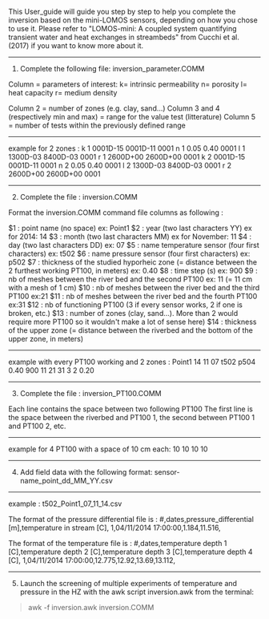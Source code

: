 This User_guide will guide you step by step to help you complete the inversion based on the mini-LOMOS sensors, depending on how you chose to use it. 
Please refer to "LOMOS-mini: A coupled system quantifying transient water and heat exchanges in streambeds" from Cucchi et al. (2017) if you want to know more about it.
_____________________________________________________________________________________________________________________________

1) Complete the following file: inversion_parameter.COMM

Column = parameters of interest:
k= intrinsic permeability
n= porosity
l= heat capacity
r= medium density

Column 2 = number of zones (e.g. clay, sand...)
Column 3 and 4 (respectively min and max) = range for the value test (litterature)
Column 5 = number of tests within the previously defined range

-----------------------------------
example for 2 zones :
k 1 0001D-15 0001D-11 0001
n 1 0.05 0.40 0001
l 1 1300D-03 8400D-03 0001
r 1 2600D+00 2600D+00  0001
k 2 0001D-15 0001D-11 0001
n 2 0.05 0.40 0001
l 2 1300D-03 8400D-03 0001
r 2 2600D+00 2600D+00  0001
_____________________________________________________________________________________________________________________________

2) Complete the file : inversion.COMM

Format the inversion.COMM command file columns as following :

 $1 : point name (no space) ex: Point1
 $2 : year (two last characters YY) ex for 2014: 14 
 $3 : month (two last characters MM) ex for November: 11 
 $4 : day (two last characters DD) ex: 07 
 $5 : name temperature sensor (four first characters) ex: t502
 $6 : name pressure sensor (four first characters) ex: p502
 $7 : thickness of the studied hyporheic zone (= distance between the 2 furthest working PT100, in meters) ex: 0.40
 $8 : time step (s) ex: 900 
 $9 : nb of meshes between the river bed and the second PT100 ex: 11 (= 11 cm with a mesh of 1 cm)
 $10 : nb of meshes between the river bed and the third PT100 ex:21
 $11 : nb of meshes between the river bed and the fourth PT100 ex:31
 $12 : nb of functioning PT100 (3 if every sensor works, 2 if one is broken, etc.)
 $13 : number of zones (clay, sand...). More than 2 would require more PT100 so it wouldn't make a lot of sense here)
 $14 : thickness of the upper zone (= distance between the riverbed and the bottom of the upper zone, in meters)

------------------------------------
example with every PT100 working and 2 zones :
Point1 14 11 07 t502 p504 0.40 900 11 21 31 3 2 0.20
_____________________________________________________________________________________________________________________________

3) Complete the file : inversion_PT100.COMM

Each line contains the space between two following PT100
The first line is the space between the riverbed and PT100 1, the second between PT100 1 and PT100 2, etc.

------------------------------------
example for 4 PT100 with a space of 10 cm each:
10
10
10
10
_____________________________________________________________________________________________________________________________

4) Add field data with the following format: sensor-name_point_dd_MM_YY.csv 

-------------------------------------
example :
t502_Point1_07_11_14.csv

The format of the pressure differential file is :
#,dates,pressure_differential [m],temperature in stream [C],
1,04/11/2014 17:00:00,1.184,11.516,

The format of the temperature file is :
#,dates,temperature depth 1 [C],temperature depth 2 [C],temperature depth 3 [C],temperature depth 4 [C],
1,04/11/2014 17:00:00,12.775,12.92,13.69,13.112,
_____________________________________________________________________________________________________________________________

5) Launch the screening of multiple experiments of temperature and pressure in the HZ with the awk script inversion.awk from the terminal:
> awk -f inversion.awk inversion.COMM

